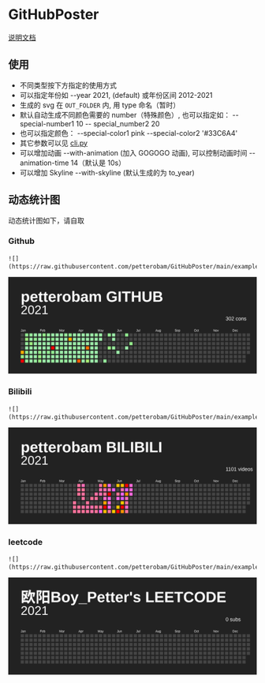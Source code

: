 # GitHubPoster

[说明文档](https://github.com/yihong0618/GitHubPoster)

## 使用

- 不同类型按下方指定的使用方式
- 可以指定年份如 --year 2021, (default) 或年份区间 2012-2021
- 生成的 svg 在 `OUT_FOLDER` 内, 用 type 命名（暂时）
- 默认自动生成不同颜色需要的 number（特殊颜色）, 也可以指定如： --special-number1 10 -- special_number2 20
- 也可以指定颜色： --special-color1 pink --special-color2 '#33C6A4'
- 其它参数可以见 [cli.py](./cli.py)
- 可以增加动画 --with-animation (加入 GOGOGO 动画), 可以控制动画时间 --animation-time 14（默认是 10s）
- 可以增加 Skyline --with-skyline (默认生成的为 to_year)

## 动态统计图

动态统计图如下，请自取

### Github

```
![](https://raw.githubusercontent.com/petterobam/GitHubPoster/main/examples/github.svg)
```

![](./examples/github.svg)

### Bilibili

```
![](https://raw.githubusercontent.com/petterobam/GitHubPoster/main/examples/bilibili.svg)
```

![](./examples/bilibili.svg)

### leetcode

```
![](https://raw.githubusercontent.com/petterobam/GitHubPoster/main/examples/leetcode.svg)
```

![](./examples/leetcode.svg)